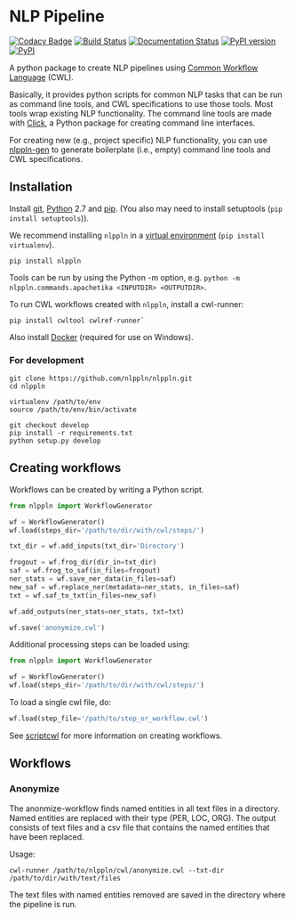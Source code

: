 # NLP Pipeline

[![Codacy Badge](https://api.codacy.com/project/badge/Grade/24cd15fe1d9e4a51ab4be8c247e95c47)](https://www.codacy.com/app/jvdzwaan/nlppln?utm_source=github.com&amp;utm_medium=referral&amp;utm_content=nlppln/nlppln&amp;utm_campaign=Badge_Grade)
[![Build Status](https://travis-ci.org/nlppln/nlppln.svg?branch=tests)](https://travis-ci.org/nlppln/nlppln)
[![Documentation Status](https://readthedocs.org/projects/nlppln/badge/?version=latest)](http://nlppln.readthedocs.io/en/latest/?badge=latest)
[![PyPI version](https://badge.fury.io/py/nlppln.svg)](https://badge.fury.io/py/nlppln)
[![PyPI](https://img.shields.io/pypi/pyversions/nlppln.svg)](https://pypi.python.org/pypi/nlppln)

A python package to create NLP pipelines using [Common Workflow Language](http://www.commonwl.org/) (CWL).

Basically, it provides python scripts for common NLP tasks that can be run as
command line tools, and CWL specifications to use those tools. Most tools
wrap existing NLP functionality.
The command line tools are made with [Click](http://click.pocoo.org), a Python
package for creating command line interfaces.

For creating new (e.g., project specific) NLP functionality, you can use [nlppln-gen](https://github.com/nlppln/nlppln-gen)
to generate boilerplate (i.e., empty) command line tools and CWL specifications.

## Installation

Install [git](https://git-scm.com/book/en/v2/Getting-Started-Installing-Git),
[Python](https://www.python.org/downloads/) 2.7 and [pip](https://pip.pypa.io/en/stable/installing/). (You also may need to install
  setuptools (`pip install setuptools`)).

We recommend installing `nlppln` in a
[virtual environment](https://virtualenv.pypa.io/en/stable/) (`pip install virtualenv`).

```
pip install nlppln
```

Tools can be run by using the Python -m option, e.g. `python -m nlppln.commands.apachetika <INPUTDIR> <OUTPUTDIR>`.

To run CWL workflows created with `nlppln`, install a cwl-runner:
```
pip install cwltool cwlref-runner`
```

Also install [Docker](https://docs.docker.com/engine/installation/) (required for use on Windows).

### For development

```
git clone https://github.com/nlppln/nlppln.git
cd nlppln

virtualenv /path/to/env
source /path/to/env/bin/activate

git checkout develop
pip install -r requirements.txt
python setup.py develop
```
## Creating workflows

Workflows can be created by writing a Python script.

```python
from nlppln import WorkflowGenerator

wf = WorkflowGenerator()
wf.load(steps_dir='/path/to/dir/with/cwl/steps/')

txt_dir = wf.add_inputs(txt_dir='Directory')

frogout = wf.frog_dir(dir_in=txt_dir)
saf = wf.frog_to_saf(in_files=frogout)
ner_stats = wf.save_ner_data(in_files=saf)
new_saf = wf.replace_ner(metadata=ner_stats, in_files=saf)
txt = wf.saf_to_txt(in_files=new_saf)

wf.add_outputs(ner_stats=ner_stats, txt=txt)

wf.save('anonymize.cwl')
```

Additional processing steps can be loaded using:

```python
from nlppln import WorkflowGenerator

wf = WorkflowGenerator()
wf.load(steps_dir='/path/to/dir/with/cwl/steps/')
```

To load a single cwl file, do:
```python
wf.load(step_file='/path/to/step_or_workflow.cwl')
```

See [scriptcwl](https://github.com/NLeSC/scriptcwl) for more information on creating
workflows.

## Workflows

### Anonymize

The anonmize-workflow finds named entities in all text files in a directory. Named entities
are replaced with their type (PER, LOC, ORG). The output consists of text files and a csv file that contains the named entities that have been replaced.

Usage:
```
cwl-runner /path/to/nlppln/cwl/anonymize.cwl --txt-dir /path/to/dir/with/text/files
```
The text files with named entities removed are saved in the directory where the pipeline is run.
